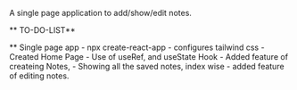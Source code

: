 A single page application to add/show/edit notes.

** TO-DO-LIST**

** Single page app
    - npx create-react-app
    - configures tailwind css
    - Created Home Page
    - Use of useRef, and useState Hook
    - Added feature of createing Notes,
    - Showing all the saved notes, index wise
    - added feature of editing notes.

